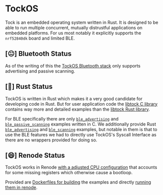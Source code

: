 # TockOS

Tock is an embedded operating system written in Rust.
It is designed to be able to run multiple concurrent, mutually distrustful applications on embedded platforms.
For us most notably it explicitly supports the `nrf52840dk` board and limited BLE.

## [😐] Bluetooth Status

As of the writing of this the [TockOS Bluetooth stack](https://github.com/tock/tock/blob/master/capsules/extra/src/ble_advertising_driver.rs) only supports advertising and passive scanning.

## [🙂] Rust Status

TockOS is written in Rust which makes it a very good candidate for developing code in Rust.
But for user application code the [libtock C library](https://github.com/tock/libtock-c/tree/master/examples) contains way more and detailed examples than the [libtock Rust library](https://github.com/tock/libtock-rs/tree/master/examples).

For BLE specifically there are only [`ble_advertising`](https://github.com/tock/libtock-c/tree/master/examples/ble_advertising) and [`ble_passive_scanning`](https://github.com/tock/libtock-c/tree/master/examples/ble_passive_scanning) examples written in C. 
We additionally provide Rust [`ble_advertising`](examples.html#ble-advertising) and [`ble_scanning`](examples.html#ble-scanning) examples, but notable in them is that to use the BLE features we had to directly use TockOS's Syscall Interface as there are no wrappers provided for doing so.


## [😄] Renode Status

TockOS works in Renode [with a adjusted CPU configuration](build.html#notes-on-renode) that accounts for some missing registers which otherwise cause a bootloop.

Provided are [Dockerfiles for building](build.html#build-with-docker) the examples and directly [running them in renode](build.html#run-on-renode).
